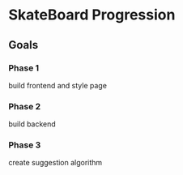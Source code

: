# SkateBoard Progression
## Goals
### Phase 1
build frontend and style page
### Phase 2
build backend
### Phase 3
create suggestion algorithm